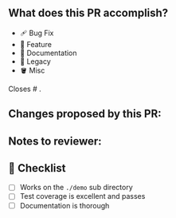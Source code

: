 <!--
Thank you for submitting a PR to cargo-spellcheck!
-->

## What does this PR accomplish?

<!---
Delete all that do not apply:
-->

 * 🩹 Bug Fix
 * 🦚 Feature
 * 📙 Documentation
 * 🦣 Legacy
 * 🪣 Misc

<!---
Mention the linked issue here.
This will magically close the issue once the PR is merged.
-->
Closes # .

## Changes proposed by this PR:

<!---
Tell the reviewer What changed, Why, and How were you able to accomplish that?
-->

## Notes to reviewer:

<!---
Leave a message to whoever is going to review this PR.
Mainly, pointers to review the PR, and how they can test it.
If things are still WIP or feedback on particulr impl details
are wanted, state them here too.
-->


## 📜 Checklist

 * [ ] Works on the `./demo` sub directory
 * [ ] Test coverage is excellent and passes
 * [ ] Documentation is thorough
